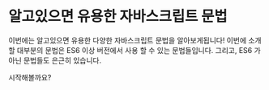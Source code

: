 # 알고있으면 유용한 자바스크립트 문법

이번에는 알고있으면 유용한 다양한 자바스크립트 문법을 알아보게됩니다!
이번에 소개 할 대부분의 문법은 ES6 이상 버전에서 사용 할 수 있는 문법들입니다.
그리고, ES6 가 아닌 문법들도 은근히 있습니다.

시작해볼까요?
